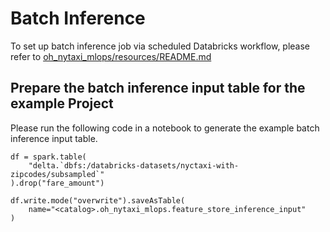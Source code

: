 # Batch Inference
To set up batch inference job via scheduled Databricks workflow, please refer to [oh_nytaxi_mlops/resources/README.md](../../resources/README.md)

## Prepare the batch inference input table for the example Project
Please run the following code in a notebook to generate the example batch inference input table.

```
df = spark.table(
    "delta.`dbfs:/databricks-datasets/nyctaxi-with-zipcodes/subsampled`"
).drop("fare_amount")

df.write.mode("overwrite").saveAsTable(
    name="<catalog>.oh_nytaxi_mlops.feature_store_inference_input"
)
```

